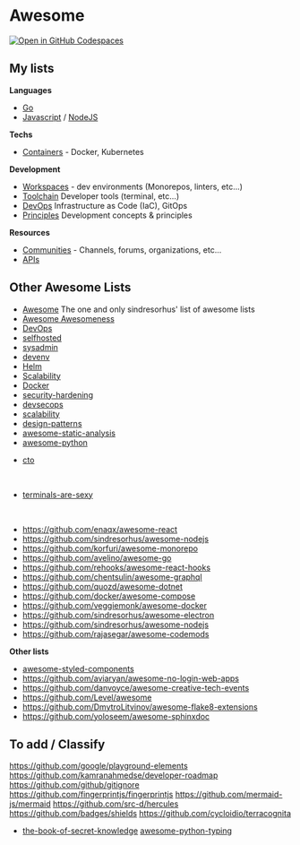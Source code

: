 # Awesome

[![Open in GitHub Codespaces](https://github.com/codespaces/badge.svg)](https://github.com/codespaces/new?hide_repo_select=true&ref=master&repo=287333766)

## My lists

**Languages**

- [Go](./docs/awesome-go.md)
- [Javascript](./docs/awesome-frontend.md) / [NodeJS](./docs/awesome-nodejs.md)

**Techs**

- [Containers](./docs/awesome-containers.md) - Docker, Kubernetes

**Development**

- [Workspaces](./docs/awesome-workspace.md) - dev environments (Monorepos, linters, etc...)
- [Toolchain](./docs/awesome-toolchains.md) Developer tools (terminal, etc...)
- [DevOps](./docs/awesome-devops.md) Infrastructure as Code (IaC), GitOps
- [Principles](./docs/awesome-principles.md) Development concepts & principles

**Resources**

- [Communities](./docs/awesome-communities.md) - Channels, forums, organizations, etc...
- [APIs](./docs/awesome-apis.md)

## Other Awesome Lists

- [Awesome](https://github.com/sindresorhus/awesome) The one and only sindresorhus' list of awesome lists
- [Awesome Awesomeness](https://github.com/bayandin/awesome-awesomeness)
- [DevOps](http://awesome-devops.xyz/#awesome-devops)
- [selfhosted](https://github.com/awesome-selfhosted/awesome-selfhosted)
- [sysadmin](https://github.com/awesome-foss/awesome-sysadmin)
- [devenv](https://github.com/jondot/awesome-devenv)
- [Helm](https://github.com/cdwv/awesome-helm)
- [Scalability](https://github.com/binhnguyennus/awesome-scalability)
- [Docker](https://github.com/veggiemonk/awesome-docker)
- [security-hardening](https://github.com/decalage2/awesome-security-hardening)
- [devsecops](https://github.com/devsecops/awesome-devsecops)
- [scalability](https://github.com/binhnguyennus/awesome-scalability)
- [design-patterns](https://github.com/DovAmir/awesome-design-patterns)
- [awesome-static-analysis](https://github.com/mre/awesome-static-analysis)
- [awesome-python](https://github.com/vinta/awesome-python)

* [cto](https://github.com/kuchin/awesome-cto#people-management)

<br/>

- [terminals-are-sexy](https://github.com/k4m4/terminals-are-sexy)

<br/>

- <https://github.com/enaqx/awesome-react>
- <https://github.com/sindresorhus/awesome-nodejs>
- <https://github.com/korfuri/awesome-monorepo>
- <https://github.com/avelino/awesome-go>
- <https://github.com/rehooks/awesome-react-hooks>
- <https://github.com/chentsulin/awesome-graphql>
- <https://github.com/quozd/awesome-dotnet>
- <https://github.com/docker/awesome-compose>
- <https://github.com/veggiemonk/awesome-docker>
- <https://github.com/sindresorhus/awesome-electron>
- <https://github.com/sindresorhus/awesome-nodejs>
- <https://github.com/rajasegar/awesome-codemods>

**Other lists**

- [awesome-styled-components](https://github.com/styled-components/awesome-styled-components)
- <https://github.com/aviaryan/awesome-no-login-web-apps>
- <https://github.com/danvoyce/awesome-creative-tech-events>
- <https://github.com/Level/awesome>
- <https://github.com/DmytroLitvinov/awesome-flake8-extensions>
- <https://github.com/yoloseem/awesome-sphinxdoc>


## To add / Classify

<https://github.com/google/playground-elements>
<https://github.com/kamranahmedse/developer-roadmap>
<https://github.com/github/gitignore>
<https://github.com/fingerprintjs/fingerprintjs>
<https://github.com/mermaid-js/mermaid>
<https://github.com/src-d/hercules>
<https://github.com/badges/shields>
<https://github.com/cycloidio/terracognita>

- [the-book-of-secret-knowledge](https://github.com/trimstray/the-book-of-secret-knowledge)
[awesome-python-typing](https://github.com/typeddjango/awesome-python-typing)
